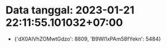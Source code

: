 # Data tanggal: 2023-01-21 22:11:55.101032+07:00

* {'dX0AIVhZOMwtGdzo': 8809, 'B9WI1xPAm58fYekn': 5484}
